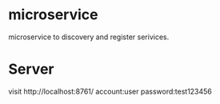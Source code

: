 # microservice

microservice to discovery and register serivices.

# Server 

visit http://localhost:8761/  account:user password:test123456

